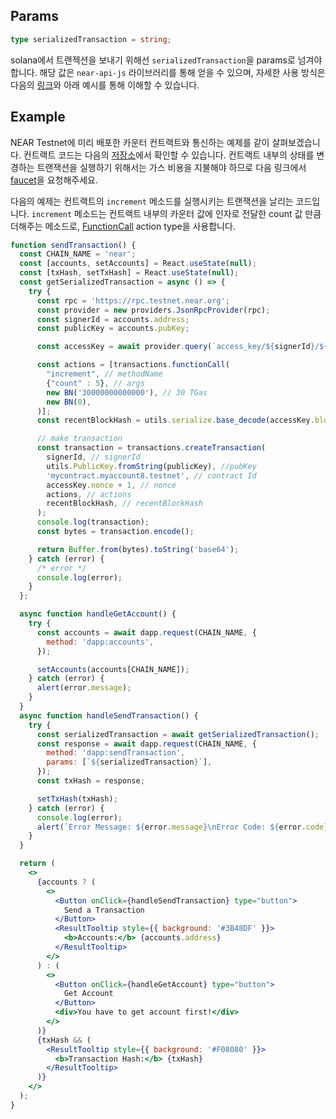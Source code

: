 ## Params
```typescript
type serializedTransaction = string;
```

solana에서 트랜젝션을 보내기 위해선 `serializedTransaction`을 params로 넘겨야 합니다. 해당 값은 `near-api-js` 라이브러리를 통해 얻을 수 있으며, 자세한 사용 방식은 다음의 [링크](https://docs.near.org/integrator/create-transactions)와 아래 예시를 통해 이해할 수 있습니다.

## Example
NEAR Testnet에 미리 배포한 카운터 컨트랙트와 통신하는 예제를 같이 살펴보겠습니다. 컨트랙트 코드는 다음의 [저장소](https://github.com/DSRV-DevGuild/near-counter-example)에서 확인할 수 있습니다. 컨트랙트 내부의 상태를 변경하는 트랜잭션을 실행하기 위해서는 가스 비용을 지불해야 하므로 다음 링크에서 [faucet](https://www.allthatnode.com/faucet/near.dsrv)을 요청해주세요.

다음의 예제는 컨트랙트의 `increment` 메소드를 실행시키는 트랜잭션을 날리는 코드입니다. 
`increment` 메소드는 컨트랙트 내부의 카운터 값에 인자로 전달한 count 값 만큼 더해주는 메소드로, [FunctionCall](https://nomicon.io/RuntimeSpec/Actions#functioncallaction) action type을 사용합니다.

```jsx live
function sendTransaction() {
  const CHAIN_NAME = 'near';
  const [accounts, setAccounts] = React.useState(null);
  const [txHash, setTxHash] = React.useState(null);
  const getSerializedTransaction = async () => {
    try {
      const rpc = 'https://rpc.testnet.near.org';
      const provider = new providers.JsonRpcProvider(rpc);
      const signerId = accounts.address;
      const publicKey = accounts.pubKey;

      const accessKey = await provider.query(`access_key/${signerId}/${publicKey}`, '');

      const actions = [transactions.functionCall(
        "increment", // methodName
        {"count" : 5}, // args
        new BN('30000000000000'), // 30 TGas
        new BN(0),
      )];
      const recentBlockHash = utils.serialize.base_decode(accessKey.block_hash);

      // make transaction
      const transaction = transactions.createTransaction(
        signerId, // signerId
        utils.PublicKey.fromString(publicKey), //pubKey
        'mycontract.myaccount8.testnet', // contract Id
        accessKey.nonce + 1, // nonce
        actions, // actions
        recentBlockHash, // recentBlockHash
      );
      console.log(transaction);
      const bytes = transaction.encode();

      return Buffer.from(bytes).toString('base64');
    } catch (error) {
      /* error */
      console.log(error);
    }
  };

  async function handleGetAccount() {
    try {
      const accounts = await dapp.request(CHAIN_NAME, {
        method: 'dapp:accounts',
      });

      setAccounts(accounts[CHAIN_NAME]);
    } catch (error) {
      alert(error.message);
    }
  }
  async function handleSendTransaction() {
    try {
      const serializedTransaction = await getSerializedTransaction();
      const response = await dapp.request(CHAIN_NAME, {
        method: 'dapp:sendTransaction',
        params: [`${serializedTransaction}`],
      });
      const txHash = response;

      setTxHash(txHash);
    } catch (error) {
      console.log(error);
      alert(`Error Message: ${error.message}\nError Code: ${error.code}`);
    }
  }

  return (
    <>
      {accounts ? (
        <>
          <Button onClick={handleSendTransaction} type="button">
            Send a Transaction
          </Button>
          <ResultTooltip style={{ background: '#3B48DF' }}>
            <b>Accounts:</b> {accounts.address}
          </ResultTooltip>
        </>
      ) : (
        <>
          <Button onClick={handleGetAccount} type="button">
            Get Account
          </Button>
          <div>You have to get account first!</div>
        </>
      )}
      {txHash && (
        <ResultTooltip style={{ background: '#F08080' }}>
          <b>Transaction Hash:</b> {txHash}
        </ResultTooltip>
      )}
    </>
  );
}
```